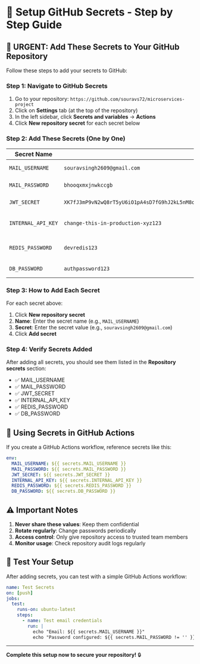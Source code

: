 # 🔐 Setup GitHub Secrets - Step by Step Guide

## 🚨 URGENT: Add These Secrets to Your GitHub Repository

Follow these steps to add your secrets to GitHub:

### Step 1: Navigate to GitHub Secrets
1. Go to your repository: `https://github.com/souravs72/microservices-project`
2. Click on **Settings** tab (at the top of the repository)
3. In the left sidebar, click **Secrets and variables** → **Actions**
4. Click **New repository secret** for each secret below

### Step 2: Add These Secrets (One by One)

| Secret Name | Secret Value | Description |
|-------------|--------------|-------------|
| `MAIL_USERNAME` | `souravsingh2609@gmail.com` | Your Gmail address |
| `MAIL_PASSWORD` | `bhooqxmxjnwkccgb` | Your Gmail app password |
| `JWT_SECRET` | `XK7fJ3mP9vN2wQ8rT5yU6iO1pA4sD7fG9hJ2kL5nM8qR3tY6uI9oP2aS5dF8gH1jK4lZ7xC0vB3nM6qW9eR2tY5uI8oP1aS4dF7gH0jK3lZ6xC9vB2nM5qW8eR1tY4u==` | JWT signing secret |
| `INTERNAL_API_KEY` | `change-this-in-production-xyz123` | Service-to-service API key |
| `REDIS_PASSWORD` | `devredis123` | Redis authentication password |
| `DB_PASSWORD` | `authpassword123` | Database password |

### Step 3: How to Add Each Secret

For each secret above:
1. Click **New repository secret**
2. **Name**: Enter the secret name (e.g., `MAIL_USERNAME`)
3. **Secret**: Enter the secret value (e.g., `souravsingh2609@gmail.com`)
4. Click **Add secret**

### Step 4: Verify Secrets Added

After adding all secrets, you should see them listed in the **Repository secrets** section:
- ✅ MAIL_USERNAME
- ✅ MAIL_PASSWORD  
- ✅ JWT_SECRET
- ✅ INTERNAL_API_KEY
- ✅ REDIS_PASSWORD
- ✅ DB_PASSWORD

## 🔧 Using Secrets in GitHub Actions

If you create a GitHub Actions workflow, reference secrets like this:

```yaml
env:
  MAIL_USERNAME: ${{ secrets.MAIL_USERNAME }}
  MAIL_PASSWORD: ${{ secrets.MAIL_PASSWORD }}
  JWT_SECRET: ${{ secrets.JWT_SECRET }}
  INTERNAL_API_KEY: ${{ secrets.INTERNAL_API_KEY }}
  REDIS_PASSWORD: ${{ secrets.REDIS_PASSWORD }}
  DB_PASSWORD: ${{ secrets.DB_PASSWORD }}
```

## ⚠️ Important Notes

1. **Never share these values**: Keep them confidential
2. **Rotate regularly**: Change passwords periodically
3. **Access control**: Only give repository access to trusted team members
4. **Monitor usage**: Check repository audit logs regularly

## 🧪 Test Your Setup

After adding secrets, you can test with a simple GitHub Actions workflow:

```yaml
name: Test Secrets
on: [push]
jobs:
  test:
    runs-on: ubuntu-latest
    steps:
      - name: Test email credentials
        run: |
          echo "Email: ${{ secrets.MAIL_USERNAME }}"
          echo "Password configured: ${{ secrets.MAIL_PASSWORD != '' }}"
```

---

**Complete this setup now to secure your repository!** 🔒
